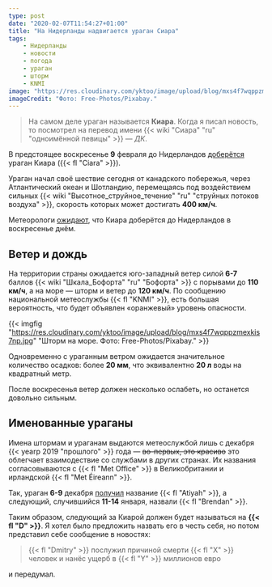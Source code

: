 ```yaml
---
type: post
date: "2020-02-07T11:54:27+01:00"
title: "На Нидерланды надвигается ураган Сиара"
tags:
    - Нидерланды
    - новости
    - погода
    - ураган
    - шторм
    - KNMI
image: "https://res.cloudinary.com/yktoo/image/upload/blog/mxs4f7wqppzmexkis7np.jpg"
imageCredit: "Фото: Free-Photos/Pixabay."
---
```


> На самом деле ураган называется **Киара**. Когда я писал новость, то посмотрел на перевод имени {{< wiki "Сиара" "ru" "одноимённой певицы" >}} — *ДК*.

В предстоящее воскресенье **9** февраля до Нидерландов [доберётся](https://www.omroepwest.nl/nieuws/3994493/Storm-Ciara-trekt-zondag-over-regio-Windstoten-tot-120-kilometer-per-uur-mogelijk) ураган Киара ({{< fl "Ciara" >}}).

Ураган начал своё шествие сегодня от канадского побережья, через Атлантический океан и Шотландию, перемещаяcь под воздействием сильных {{< wiki "Высотное_струйное_течение" "ru" "струйных потоков воздуха" >}}, скорость которых может достигать **400 км/ч**.

Метеорологи [ожидают](https://www.weerplaza.nl/weerinhetnieuws/weekend:-zondag-ronduit-onstuimig/5921/), что Киара доберётся до Нидерландов в воскресенье днём.

<!--more-->

## Ветер и дождь

На территории страны ожидается юго-западный ветер силой **6-7** баллов {{< wiki "Шкала_Бофорта" "ru" "Бофорта" >}} с порывами до **110 км/ч**, а на море — шторм и ветер до **120 км/ч**. По сообщению национальной метеослужбы {{< fl "KNMI" >}}, есть большая вероятность, что будет объявлен «оранжевый» уровень опасности.

{{< imgfig "https://res.cloudinary.com/yktoo/image/upload/blog/mxs4f7wqppzmexkis7np.jpg" "Шторм на море. Фото: Free-Photos/Pixabay." >}}

Одновременно с ураганным ветром ожидается значительное количество осадков: более **20 мм**, что эквивалентно **20 л** воды на квадратный метр.

После воскресенья ветер должен несколько ослабеть, но останется довольно сильным.

## Именованные ураганы

Имена штормам и ураганам выдаются метеослужбой лишь с декабря {{< yearp 2019 "прошлого" >}} года — ~~во-первых, это красиво~~  это облегчает взаимодествие со службами в других странах. Их названия согласовываются с {{< fl "Met Office" >}} в Великобритании и ирландской {{< fl "Met Éireann" >}}.

Так, ураган **6-9** декабря [получил](https://www.express.co.uk/news/weather/1238382/uk-storm-names-2020-list-Met-Office-weather-forecast-storm-ciara-latest) название {{< fl "Atiyah" >}}, а следующий, случившийся **11-14** января, назвали {{< fl "Brendan" >}}.

Таким образом, следующий за Киарой должен будет называться на **{{< fl "D" >}}**. Я хотел было предложить назвать его в честь себя, но потом представил себе сообщение в новостях:

> {{< fl "Dmitry" >}} послужил причиной смерти {{< fl "X" >}} человек и нанёс ущерб в {{< fl "Y" >}} миллионов евро

и передумал.
